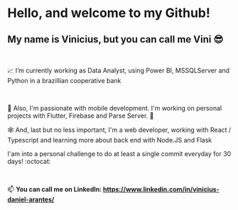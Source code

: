 # Hello, and welcome to my Github!
## My name is Vinicius, but you can call me Vini 😎

<br/>

📈 I’m currently working as Data Analyst, using Power BI, MSSQLServer and Python in a brazillian cooperative bank

<br/>

:iphone: Also, I'm passionate with mobile development. I'm working on personal projects with Flutter, Firebase and Parse Server. :iphone:

🕸️ And, last but no less important, I'm a web developer, working with React / Typescript and learning more about back end with Node.JS and Flask

I'am into a personal challenge to do at least a single commit everyday for 30 days! :octocat:

<br/>

📫 <b>You can call me on LinkedIn: <b/> https://www.linkedin.com/in/vinicius-daniel-arantes/
